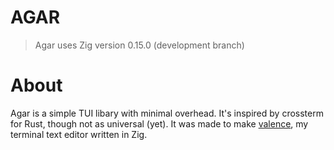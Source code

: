 # AGAR

> Agar uses Zig version 0.15.0 (development branch)

# About

Agar is a simple TUI libary with minimal overhead. It's inspired by crossterm for Rust, though not as universal (yet). It was made to make [valence](https://github.com/AnodeDev/valence), my terminal text editor written in Zig.
